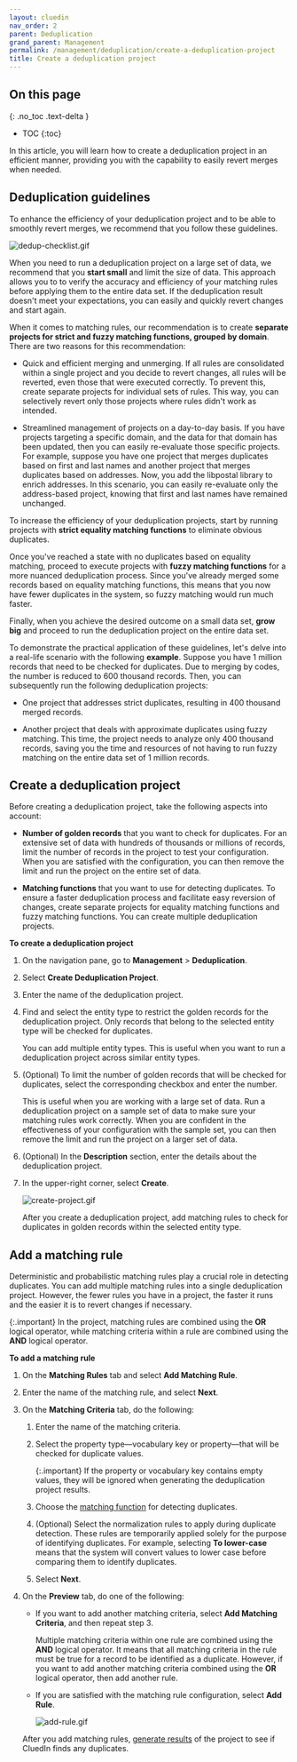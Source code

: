 ```yaml
---
layout: cluedin
nav_order: 2
parent: Deduplication
grand_parent: Management
permalink: /management/deduplication/create-a-deduplication-project
title: Create a deduplication project
---
```

## On this page
{: .no_toc .text-delta }
- TOC
{:toc}

In this article, you will learn how to create a deduplication project in an efficient manner, providing you with the capability to easily revert merges when needed.

## Deduplication guidelines

To enhance the efficiency of your deduplication project and to be able to smoothly revert merges, we recommend that you follow these guidelines.

![dedup-checklist.gif](../../assets/images/management/deduplication/dedup-checklist.gif)

When you need to run a deduplication project on a large set of data, we recommend that you **start small** and limit the size of data. This approach allows you to to verify the accuracy and efficiency of your matching rules before applying them to the entire data set. If the deduplication result doesn't meet your expectations, you can easily and quickly revert changes and start again.

When it comes to matching rules, our recommendation is to create **separate projects for strict and fuzzy matching functions, grouped by domain**. There are two reasons for this recommendation:

- Quick and efficient merging and unmerging. If all rules are consolidated within a single project and you decide to revert changes, all rules will be reverted, even those that were executed correctly. To prevent this, create separate projects for individual sets of rules. This way, you can selectively revert only those projects where rules didn't work as intended.

- Streamlined management of projects on a day-to-day basis. If you have projects targeting a specific domain, and the data for that domain has been updated, then you can easily re-evaluate those specific projects. For example, suppose you have one project that merges duplicates based on first and last names and another project that merges duplicates based on addresses. Now, you add the libpostal library to enrich addresses. In this scenario, you can easily re-evaluate only the address-based project, knowing that first and last names have remained unchanged.

To increase the efficiency of your deduplication projects, start by running projects with **strict equality matching functions** to eliminate obvious duplicates.

Once you've reached a state with no duplicates based on equality matching, proceed to execute projects with **fuzzy matching functions** for a more nuanced deduplication process. Since you've already merged some records based on equality matching functions, this means that you now have fewer duplicates in the system, so fuzzy matching would run much faster.

Finally, when you achieve the desired outcome on a small data set, **grow big** and proceed to run the deduplication project on the entire data set.

To demonstrate the practical application of these guidelines, let's delve into a real-life scenario with the following **example**. Suppose you have 1 million records that need to be checked for duplicates. Due to merging by codes, the number is reduced to 600 thousand records. Then, you can subsequently run the following deduplication projects:

- One project that addresses strict duplicates, resulting in 400 thousand merged records.

- Another project that deals with approximate duplicates using fuzzy matching. This time, the project needs to analyze only 400 thousand records, saving you the time and resources of not having to run fuzzy matching on the entire data set of 1 million records.

## Create a deduplication project

Before creating a deduplication project, take the following aspects into account:

- **Number of golden records** that you want to check for duplicates. For an extensive set of data with hundreds of thousands or millions of records, limit the number of records in the project to test your configuration. When you are satisfied with the configuration, you can then remove the limit and run the project on the entire set of data.

- **Matching functions** that you want to use for detecting duplicates. To ensure a faster deduplication process and facilitate easy reversion of changes, create separate projects for equality matching functions and fuzzy matching functions. You can create multiple deduplication projects.

**To create a deduplication project**

1. On the navigation pane, go to **Management** > **Deduplication**.

1. Select **Create Deduplication Project**.

1. Enter the name of the deduplication project.

1. Find and select the entity type to restrict the golden records for the deduplication project. Only records that belong to the selected entity type will be checked for duplicates.

    You can add multiple entity types. This is useful when you want to run a deduplication project across similar entity types.

1. (Optional) To limit the number of golden records that will be checked for duplicates, select the corresponding checkbox and enter the number.

    This is useful when you are working with a large set of data. Run a deduplication project on a sample set of data to make sure your matching rules work correctly. When you are confident in the effectiveness of your configuration with the sample set, you can then remove the limit and run the project on a larger set of data.

1. (Optional) In the **Description** section, enter the details about the deduplication project.

1. In the upper-right corner, select **Create**.

    ![сreate-project.gif](../../assets/images/management/deduplication/сreate-project.gif)

    After you create a deduplication project, add matching rules to check for duplicates in golden records within the selected entity type.

## Add a matching rule

Deterministic and probabilistic matching rules play a crucial role in detecting duplicates. You can add multiple matching rules into a single deduplication project. However, the fewer rules you have in a project, the faster it runs and the easier it is to revert changes if necessary.

{:.important}
In the project, matching rules are combined using the **OR** logical operator, while matching criteria within a rule are combined using the **AND** logical operator.

**To add a matching rule**

1. On the **Matching Rules** tab and select **Add Matching Rule**.

1. Enter the name of the matching rule, and select **Next**.

1. On the **Matching Criteria** tab, do the following:

    1. Enter the name of the matching criteria.

    1. Select the property type—vocabulary key or property—that will be checked for duplicate values.

        {:.important}
        If the property or vocabulary key contains empty values, they will be ignored when generating the deduplication project results.

    1. Choose the [matching function](/management/deduplication/deduplication-reference#matching-functions) for detecting duplicates.

    1. (Optional) Select the normalization rules to apply during duplicate detection. These rules are temporarily applied solely for the purpose of identifying duplicates. For example, selecting **To lower-case** means that the system will convert values to lower case before comparing them to identify duplicates.

    1. Select **Next**.

1. On the **Preview** tab, do one of the following:

    - If you want to add another matching criteria, select **Add Matching Criteria**, and then repeat step 3.

        Multiple matching criteria within one rule are combined using the **AND** logical operator. It means that all matching criteria in the rule must be true for a record to be identified as a duplicate. However, if you want to add another matching criteria combined using the **OR** logical operator, then add another rule.

    - If you are satisfied with the matching rule configuration, select **Add Rule**.

        ![add-rule.gif](../../assets/images/management/deduplication/сreate-project.gif)

    After you add matching rules, [generate results](/management/deduplication/manage-a-deduplication-project#generate-results) of the project to see if CluedIn finds any duplicates.